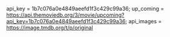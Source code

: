 api_key = 1b7c076a0e4849aeefd1f3c429c99a36;
up_coming = https://api.themoviedb.org/3/movie/upcoming?api_key=1b7c076a0e4849aeefd1f3c429c99a36;
api_images = https://image.tmdb.org/t/p/original